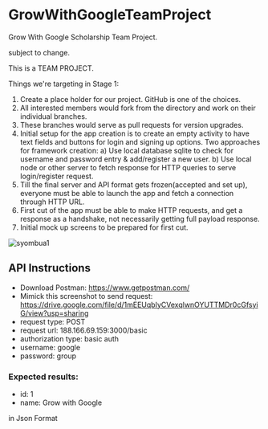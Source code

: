 # GrowWithGoogleTeamProject
Grow With Google Scholarship Team Project.

subject to change.

This is a TEAM PROJECT.

Things we're targeting in Stage 1:
1. Create a place holder for our project. GitHub is one of the choices.
2. All interested members would fork from the directory and work on their individual branches.
3. These branches would serve as pull requests for version upgrades.
4. Initial setup for the app creation is to create an empty activity to have text fields and buttons for login and signing up options. Two approaches for framework creation:
   a) Use local database sqlite to check for username and password entry & add/register a new user.
    b) Use local node or other server to fetch response for HTTP queries to serve login/register request.
5. Till the final server and API format gets frozen(accepted and set up), everyone must be able to launch the app and fetch a connection through HTTP URL.
6. First cut of the app must be able to make HTTP requests, and get a response as a handshake, not necessarily getting full payload response.
7. Initial mock up screens to be prepared for first cut.


![syombua1](https://user-images.githubusercontent.com/11560987/36005973-f9b39102-0cff-11e8-8b07-1c754393cdb6.jpg)

## API Instructions
- Download Postman: https://www.getpostman.com/
- Mimick this screenshot to send request: https://drive.google.com/file/d/1mEEUqbIyCVexqlwnOYUTTMDr0cGfsyiG/view?usp=sharing
 - request type: POST
 - request url: 188.166.69.159:3000/basic
 - authorization type: basic auth
 - username: google
 - password: group

  ### Expected results:
  - id: 1
  - name: Grow with Google

   in Json Format

